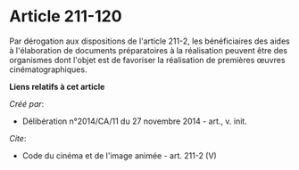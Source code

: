 # Article 211-120

Par dérogation aux dispositions de l'article 211-2, les bénéficiaires des aides à l'élaboration de documents préparatoires à
la réalisation peuvent être des organismes dont l'objet est de favoriser la réalisation de premières œuvres
cinématographiques.

**Liens relatifs à cet article**

_Créé par_:

  - Délibération n°2014/CA/11 du 27 novembre 2014 - art., v. init.

_Cite_:

  - Code du cinéma et de l'image animée - art. 211-2 (V)
